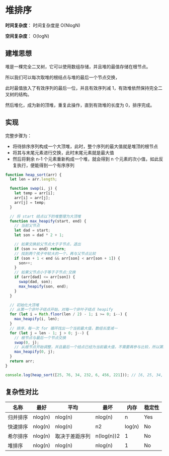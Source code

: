 # 堆排序

**时间复杂度**： 时间复杂度是 O(NlogN)

**空间复杂度**： O(logN)

## 建堆思想

堆是一棵完全二叉树，它可以使用数组存储，并且堆的最值存储在根节点。

所以我们可以每次取堆的根结点与堆的最后一个节点交换，

此时最值放入了有效序列的最后一位，并且有效序列减 1，有效堆依然保持完全二叉树的结构。

然后堆化，成为新的顶堆，重复此操作，直到有效堆的长度为 0，排序完成。

## 实现

完整步骤为：

- 将待排序序列构成一个大顶堆，此时，整个序列的最大值就是堆顶的根节点
- 将其与末尾元素进行交换，此时末尾元素就是最大值
- 然后将剩余 n-1 个元素重新构成一个堆，就会得到 n 个元素的次小值，如此反复执行，便能得到一个有序序列

```js
function heap_sort(arr) {
  let len = arr.length;

  function swap(i, j) {
    let temp = arr[i];
    arr[i] = arr[j];
    arr[j] = temp;
  }

  // 将 start 结点以下的堆整理为大顶堆
  function max_heapify(start, end) {
    // 当前父节点
    let dad = start;
    let son = dad * 2 + 1;

    // 如果交换前父节点大于子节点，退出
    if (son >= end) return;
    // 找到两个孩子中较大的一个，再与父节点比较
    if (son + 1 < end && arr[son] < arr[son + 1]) {
      son++;
    }
    // 如果父节点小于等于子节点:交换
    if (arr[dad] <= arr[son]) {
      swap(dad, son);
      max_heapify(son, end);
    }
  }

  // 初始化大顶堆
  // 从第一个非叶子结点开始，对每一个非叶子结点 heapify
  for (let i = Math.floor(len / 2) - 1; i >= 0; i--) {
    max_heapify(i, len);
  }
  // 排序，每一次 for 循环找出一个当前最大值，数组长度减一
  for (let j = len - 1; j > 0; j--) {
    // 根节点与最后一个节点交换
    swap(0, j);
    // 从根节点开始调整，并且最后一个结点已经为当前最大值，不需要再参与比较，所以第三个参数为 j，即比较到最后一个结点前一个即可
    max_heapify(0, j);
  }
  return arr;
}

console.log(heap_sort([25, 76, 34, 232, 6, 456, 221])); // [6, 25, 34, 76, 221, 232, 456]
```

## 复杂性对比

| 名称     | 最好    | 平均           | 最坏       | 内存   | 稳定性 |
| -------- | ------- | -------------- | ---------- | ------ | ------ |
| 归并排序 | nlog(n) | nlog(n)        | nlog(n)    | n      | Yes    |
| 快速排序 | nlog(n) | nlog(n)        | n2         | log(n) | No     |
| 希尔排序 | nlog(n) | 取决于差距序列 | n(log(n))2 | 1      | No     |
| 堆排序   | nlog(n) | nlog(n)        | nlog(n)    | 1      | No     |
